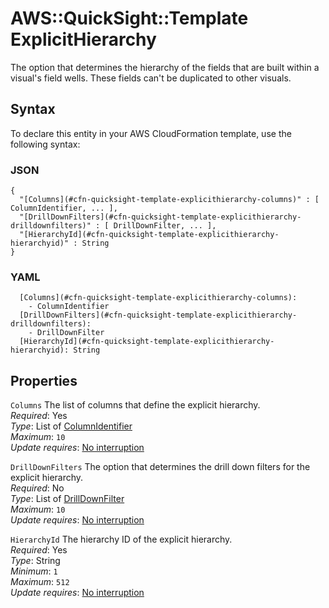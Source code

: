 # AWS::QuickSight::Template ExplicitHierarchy<a name="aws-properties-quicksight-template-explicithierarchy"></a>

The option that determines the hierarchy of the fields that are built within a visual's field wells\. These fields can't be duplicated to other visuals\.

## Syntax<a name="aws-properties-quicksight-template-explicithierarchy-syntax"></a>

To declare this entity in your AWS CloudFormation template, use the following syntax:

### JSON<a name="aws-properties-quicksight-template-explicithierarchy-syntax.json"></a>

```
{
  "[Columns](#cfn-quicksight-template-explicithierarchy-columns)" : [ ColumnIdentifier, ... ],
  "[DrillDownFilters](#cfn-quicksight-template-explicithierarchy-drilldownfilters)" : [ DrillDownFilter, ... ],
  "[HierarchyId](#cfn-quicksight-template-explicithierarchy-hierarchyid)" : String
}
```

### YAML<a name="aws-properties-quicksight-template-explicithierarchy-syntax.yaml"></a>

```
  [Columns](#cfn-quicksight-template-explicithierarchy-columns):
    - ColumnIdentifier
  [DrillDownFilters](#cfn-quicksight-template-explicithierarchy-drilldownfilters):
    - DrillDownFilter
  [HierarchyId](#cfn-quicksight-template-explicithierarchy-hierarchyid): String
```

## Properties<a name="aws-properties-quicksight-template-explicithierarchy-properties"></a>

`Columns` <a name="cfn-quicksight-template-explicithierarchy-columns"></a>
The list of columns that define the explicit hierarchy\.  
_Required_: Yes  
_Type_: List of [ColumnIdentifier](aws-properties-quicksight-template-columnidentifier.md)  
_Maximum_: `10`  
_Update requires_: [No interruption](https://docs.aws.amazon.com/AWSCloudFormation/latest/UserGuide/using-cfn-updating-stacks-update-behaviors.html#update-no-interrupt)

`DrillDownFilters` <a name="cfn-quicksight-template-explicithierarchy-drilldownfilters"></a>
The option that determines the drill down filters for the explicit hierarchy\.  
_Required_: No  
_Type_: List of [DrillDownFilter](aws-properties-quicksight-template-drilldownfilter.md)  
_Maximum_: `10`  
_Update requires_: [No interruption](https://docs.aws.amazon.com/AWSCloudFormation/latest/UserGuide/using-cfn-updating-stacks-update-behaviors.html#update-no-interrupt)

`HierarchyId` <a name="cfn-quicksight-template-explicithierarchy-hierarchyid"></a>
The hierarchy ID of the explicit hierarchy\.  
_Required_: Yes  
_Type_: String  
_Minimum_: `1`  
_Maximum_: `512`  
_Update requires_: [No interruption](https://docs.aws.amazon.com/AWSCloudFormation/latest/UserGuide/using-cfn-updating-stacks-update-behaviors.html#update-no-interrupt)
